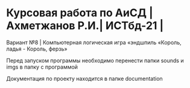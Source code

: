 # Курсовая работа по АиСД | Ахметжанов Р.И.| ИСТбд-21 |
Вариант №8 | Компьютерная логическая игра «эндшпиль «Король, ладья - Король, ферзь»

Перед запуском программы необходимо перенести папки sounds и imgs в папку с программой

Документация по проекту находится в папке documentation
